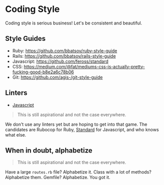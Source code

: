 # Coding Style

Coding style is serious business! Let's be consistent and beautiful.

## Style Guides

- Ruby: https://github.com/bbatsov/ruby-style-guide
- Rails: https://github.com/bbatsov/rails-style-guide
- Javascript: https://github.com/feross/standard
- CSS: https://medium.com/@fat/mediums-css-is-actually-pretty-fucking-good-b8e2a6c78b06
- Git: https://github.com/agis-/git-style-guide

## Linters

- [Javascript](https://github.com/feross/standard#text-editor-plugins)

> This is still aspirational and not the case everywhere.

We don't use any linters yet but are hoping to get into that game. The candidates are Rubocop for Ruby, [Standard](https://github.com/feross/standard) for Javascript, and who knows what else.

## When in doubt, alphabetize

> This is still aspirational and not the case everywhere.

Have a large `routes.rb` file? Alphabetize it.
Class with a lot of methods? Alphabetize them.
Gemfile? Alphabetize. You got it.
